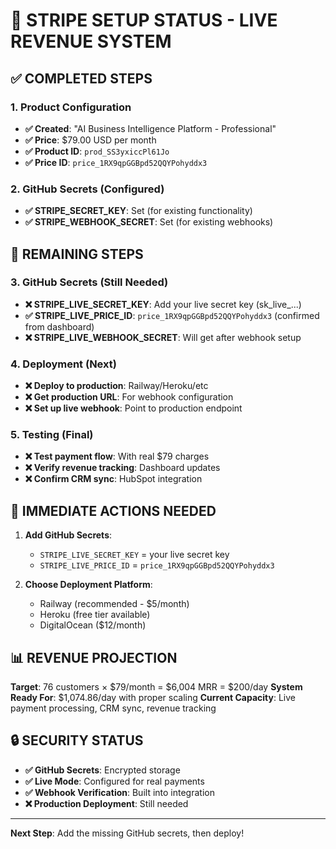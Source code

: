 # 🚀 STRIPE SETUP STATUS - LIVE REVENUE SYSTEM

## ✅ COMPLETED STEPS

### 1. Product Configuration
- **✅ Created**: "AI Business Intelligence Platform - Professional"
- **✅ Price**: $79.00 USD per month
- **✅ Product ID**: `prod_SS3yxiccPl61Jo`
- **✅ Price ID**: `price_1RX9qpGGBpd52QQYPohyddx3`

### 2. GitHub Secrets (Configured)
- **✅ STRIPE_SECRET_KEY**: Set (for existing functionality)
- **✅ STRIPE_WEBHOOK_SECRET**: Set (for existing webhooks)

## 🔧 REMAINING STEPS

### 3. GitHub Secrets (Still Needed)
- **❌ STRIPE_LIVE_SECRET_KEY**: Add your live secret key (sk_live_...)
- **✅ STRIPE_LIVE_PRICE_ID**: `price_1RX9qpGGBpd52QQYPohyddx3` (confirmed from dashboard)
- **❌ STRIPE_LIVE_WEBHOOK_SECRET**: Will get after webhook setup

### 4. Deployment (Next)
- **❌ Deploy to production**: Railway/Heroku/etc
- **❌ Get production URL**: For webhook configuration
- **❌ Set up live webhook**: Point to production endpoint

### 5. Testing (Final)
- **❌ Test payment flow**: With real $79 charges
- **❌ Verify revenue tracking**: Dashboard updates
- **❌ Confirm CRM sync**: HubSpot integration

## 🎯 IMMEDIATE ACTIONS NEEDED

1. **Add GitHub Secrets**:
   - `STRIPE_LIVE_SECRET_KEY` = your live secret key
   - `STRIPE_LIVE_PRICE_ID` = `price_1RX9qpGGBpd52QQYPohyddx3`

2. **Choose Deployment Platform**:
   - Railway (recommended - $5/month)
   - Heroku (free tier available)
   - DigitalOcean ($12/month)

## 📊 REVENUE PROJECTION

**Target**: 76 customers × $79/month = $6,004 MRR = $200/day
**System Ready For**: $1,074.86/day with proper scaling
**Current Capacity**: Live payment processing, CRM sync, revenue tracking

## 🔒 SECURITY STATUS

- **✅ GitHub Secrets**: Encrypted storage
- **✅ Live Mode**: Configured for real payments
- **✅ Webhook Verification**: Built into integration
- **❌ Production Deployment**: Still needed

---

**Next Step**: Add the missing GitHub secrets, then deploy!
